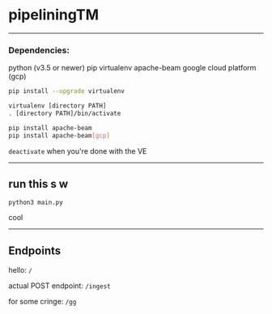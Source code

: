 # pipeliningTM

<hr />

### Dependencies: 
python (v3.5 or newer)
pip
virtualenv
apache-beam
google cloud platform (gcp)

```sh
pip install --upgrade virtualenv

virtualenv [directory PATH]
. [directory PATH]/bin/activate

pip install apache-beam
pip install apache-beam[gcp]
```

`deactivate` when you're done with the VE

<hr />

## run this s w

`python3 main.py`

cool

<hr />

## Endpoints

hello: `/`

actual POST endpoint: `/ingest`

for some cringe: `/gg`
